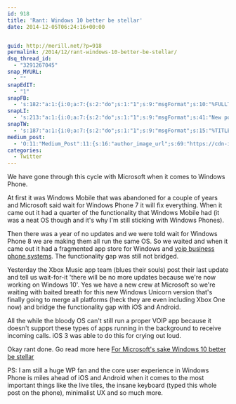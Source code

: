 ```yaml
---
id: 918
title: 'Rant: Windows 10 better be stellar'
date: 2014-12-05T06:24:16+00:00


guid: http://merill.net/?p=918
permalink: /2014/12/rant-windows-10-better-be-stellar/
dsq_thread_id:
  - "3291267045"
snap_MYURL:
  - ""
snapEdIT:
  - "1"
snapFB:
  - 's:182:"a:1:{i:0;a:7:{s:2:"do";s:1:"1";s:9:"msgFormat";s:10:"%FULLTEXT%";s:8:"postType";s:1:"T";s:9:"isAutoImg";s:1:"A";s:8:"imgToUse";s:0:"";s:9:"isAutoURL";s:1:"A";s:8:"urlToUse";s:0:"";}}";'
snapLI:
  - 's:213:"a:1:{i:0;a:7:{s:2:"do";s:1:"1";s:9:"msgFormat";s:41:"New post has been published on %SITENAME%";s:8:"postType";s:1:"A";s:9:"isAutoImg";s:1:"A";s:8:"imgToUse";s:0:"";s:9:"isAutoURL";s:1:"A";s:8:"urlToUse";s:0:"";}}";'
snapTW:
  - 's:187:"a:1:{i:0;a:7:{s:2:"do";s:1:"1";s:9:"msgFormat";s:15:"%TITLE% - %URL%";s:8:"attchImg";s:1:"1";s:9:"isAutoImg";s:1:"A";s:8:"imgToUse";s:0:"";s:9:"isAutoURL";s:1:"A";s:8:"urlToUse";s:0:"";}}";'
medium_post:
  - 'O:11:"Medium_Post":11:{s:16:"author_image_url";s:69:"https://cdn-images-1.medium.com/fit/c/200/200/0*nOSMyIhdQJ9325FH.jpeg";s:10:"author_url";s:26:"https://medium.com/@merill";s:11:"byline_name";N;s:12:"byline_email";N;s:10:"cross_link";s:2:"no";s:2:"id";s:11:"6ead9ef349c";s:21:"follower_notification";s:3:"yes";s:7:"license";s:19:"all-rights-reserved";s:14:"publication_id";s:12:"99858869fb3c";s:6:"status";s:6:"public";s:3:"url";s:72:"https://medium.com/@merill/rant-windows-10-better-be-stellar-6ead9ef349c";}'
categories:
  - Twitter
---
```

<p>We have gone through this cycle with Microsoft when it comes to Windows Phone. </p><p>At first it was Windows Mobile that was abandoned for a couple of years and Microsoft said wait for Windows Phone 7 it will fix everything. When it came out it had a quarter of the functionality that Windows Mobile had (it was a neat OS though and it's why I'm still sticking with Windows Phones).</p><p>
Then there was a year of no updates and we were told wait for Windows Phone 8 we are making them all run the same OS. So we waited and when it came out it had a fragmented app store for Windows and <A href="http://go2axiom.com/voip-phone-system/">voip business phone systems</a>. The functionality gap was still not bridged.
</p><p>Yesterday the Xbox Music app team (blues their souls) post their last update and tell us wait-for-it 'there will be no more updates because we're now working on Windows 10'. Yes we have a new crew at Microsoft so we're waiting with baited breath for this new Windows Unicorn version that's finally going to merge all platforms (heck they are even including Xbox One now) and bridge the functionality gap with iOS and Android.

All the while the bloody OS can't still run a proper VOIP app because it doesn't support these types of apps running in the background to receive incoming calls. iOS 3 was able to do this for crying out loud.

Okay rant done. Go read more here 
<a href="http://wmpoweruser.com/windows-10-had-better-be-stellar/">For Microsoft's sake Windows 10 better be stellar </a>

PS: I am still a huge WP fan and the core user experience in Windows Phone is miles ahead of iOS and Android when it comes to the most important things like the live tiles, the insane keyboard (typed this whole post on the phone), minimalist UX and so much more. </p>